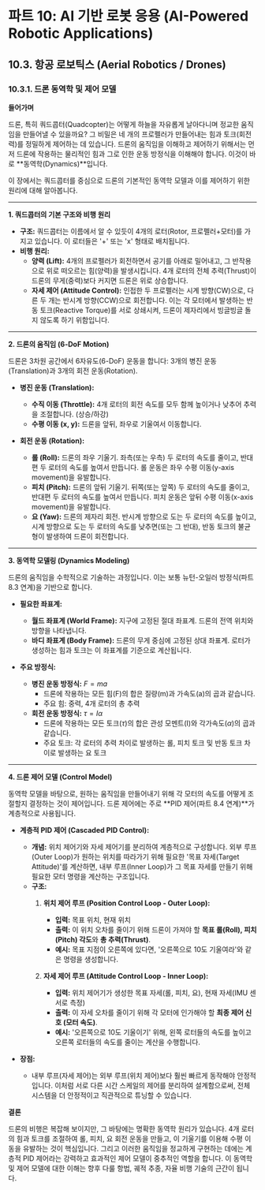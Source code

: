 # 파트 10: AI 기반 로봇 응용 (AI-Powered Robotic Applications)

## 10.3. 항공 로보틱스 (Aerial Robotics / Drones)

### 10.3.1. 드론 동역학 및 제어 모델

**들어가며**

드론, 특히 쿼드콥터(Quadcopter)는 어떻게 하늘을 자유롭게 날아다니며 정교한 움직임을 만들어낼 수 있을까요? 그 비밀은 네 개의 프로펠러가 만들어내는 힘과 토크(회전력)를 정밀하게 제어하는 데 있습니다. 드론의 움직임을 이해하고 제어하기 위해서는 먼저 드론에 작용하는 물리적인 힘과 그로 인한 운동 방정식을 이해해야 합니다. 이것이 바로 **동역학(Dynamics)**입니다.

이 장에서는 쿼드콥터를 중심으로 드론의 기본적인 동역학 모델과 이를 제어하기 위한 원리에 대해 알아봅니다.

---

**1. 쿼드콥터의 기본 구조와 비행 원리**

- **구조:** 쿼드콥터는 이름에서 알 수 있듯이 4개의 로터(Rotor, 프로펠러+모터)를 가지고 있습니다. 이 로터들은 '+' 또는 'x' 형태로 배치됩니다.
- **비행 원리:**
  - **양력 (Lift):** 4개의 프로펠러가 회전하면서 공기를 아래로 밀어내고, 그 반작용으로 위로 떠오르는 힘(양력)을 발생시킵니다. 4개 로터의 전체 추력(Thrust)이 드론의 무게(중력)보다 커지면 드론은 위로 상승합니다.
  - **자세 제어 (Attitude Control):** 인접한 두 프로펠러는 시계 방향(CW)으로, 다른 두 개는 반시계 방향(CCW)으로 회전합니다. 이는 각 모터에서 발생하는 반동 토크(Reactive Torque)를 서로 상쇄시켜, 드론이 제자리에서 빙글빙글 돌지 않도록 하기 위함입니다.

---

**2. 드론의 움직임 (6-DoF Motion)**

드론은 3차원 공간에서 6자유도(6-DoF) 운동을 합니다: 3개의 병진 운동(Translation)과 3개의 회전 운동(Rotation).

- **병진 운동 (Translation):**
  - **수직 이동 (Throttle):** 4개 로터의 회전 속도를 모두 함께 높이거나 낮추어 추력을 조절합니다. (상승/하강)
  - **수평 이동 (x, y):** 드론을 앞뒤, 좌우로 기울여서 이동합니다.

- **회전 운동 (Rotation):**
  - **롤 (Roll):** 드론의 좌우 기울기. 좌측(또는 우측) 두 로터의 속도를 줄이고, 반대편 두 로터의 속도를 높여서 만듭니다. 롤 운동은 좌우 수평 이동(y-axis movement)을 유발합니다.
  - **피치 (Pitch):** 드론의 앞뒤 기울기. 뒤쪽(또는 앞쪽) 두 로터의 속도를 줄이고, 반대편 두 로터의 속도를 높여서 만듭니다. 피치 운동은 앞뒤 수평 이동(x-axis movement)을 유발합니다.
  - **요 (Yaw):** 드론의 제자리 회전. 반시계 방향으로 도는 두 로터의 속도를 높이고, 시계 방향으로 도는 두 로터의 속도를 낮추면(또는 그 반대), 반동 토크의 불균형이 발생하여 드론이 회전합니다.

---

**3. 동역학 모델링 (Dynamics Modeling)**

드론의 움직임을 수학적으로 기술하는 과정입니다. 이는 보통 뉴턴-오일러 방정식(파트 8.3 연계)을 기반으로 합니다.

- **필요한 좌표계:**
  - **월드 좌표계 (World Frame):** 지구에 고정된 절대 좌표계. 드론의 전역 위치와 방향을 나타냅니다.
  - **바디 좌표계 (Body Frame):** 드론의 무게 중심에 고정된 상대 좌표계. 로터가 생성하는 힘과 토크는 이 좌표계를 기준으로 계산됩니다.

- **주요 방정식:**
  - **병진 운동 방정식:** $`F = ma`$
    - 드론에 작용하는 모든 힘(F)의 합은 질량(m)과 가속도(a)의 곱과 같습니다.
    - 주요 힘: 중력, 4개 로터의 총 추력
  - **회전 운동 방정식:** $`\tau = I \alpha`$
    - 드론에 작용하는 모든 토크($`\tau`$)의 합은 관성 모멘트(I)와 각가속도($`\alpha`$)의 곱과 같습니다.
    - 주요 토크: 각 로터의 추력 차이로 발생하는 롤, 피치 토크 및 반동 토크 차이로 발생하는 요 토크

---

**4. 드론 제어 모델 (Control Model)**

동역학 모델을 바탕으로, 원하는 움직임을 만들어내기 위해 각 모터의 속도를 어떻게 조절할지 결정하는 것이 제어입니다. 드론 제어에는 주로 **PID 제어(파트 8.4 연계)**가 계층적으로 사용됩니다.

- **계층적 PID 제어 (Cascaded PID Control):**
  - **개념:** 위치 제어기와 자세 제어기를 분리하여 계층적으로 구성합니다. 외부 루프(Outer Loop)가 원하는 위치를 따라가기 위해 필요한 '목표 자세(Target Attitude)'를 계산하면, 내부 루프(Inner Loop)가 그 목표 자세를 만들기 위해 필요한 모터 명령을 계산하는 구조입니다.
  - **구조:**
    1.  **위치 제어 루프 (Position Control Loop - Outer Loop):**
        - **입력:** 목표 위치, 현재 위치
        - **출력:** 이 위치 오차를 줄이기 위해 드론이 가져야 할 **목표 롤(Roll), 피치(Pitch) 각도**와 **총 추력(Thrust)**.
        - **예시:** 목표 지점이 오른쪽에 있다면, '오른쪽으로 10도 기울여라'와 같은 명령을 생성합니다.

    2.  **자세 제어 루프 (Attitude Control Loop - Inner Loop):**
        - **입력:** 위치 제어기가 생성한 목표 자세(롤, 피치, 요), 현재 자세(IMU 센서로 측정)
        - **출력:** 이 자세 오차를 줄이기 위해 각 모터에 인가해야 할 **최종 제어 신호 (모터 속도)**.
        - **예시:** '오른쪽으로 10도 기울이기' 위해, 왼쪽 로터들의 속도를 높이고 오른쪽 로터들의 속도를 줄이는 계산을 수행합니다.

- **장점:**
  - 내부 루프(자세 제어)는 외부 루프(위치 제어)보다 훨씬 빠르게 동작해야 안정적입니다. 이처럼 서로 다른 시간 스케일의 제어를 분리하여 설계함으로써, 전체 시스템을 더 안정적이고 직관적으로 튜닝할 수 있습니다.

**결론**

드론의 비행은 복잡해 보이지만, 그 바탕에는 명확한 동역학 원리가 있습니다. 4개 로터의 힘과 토크를 조절하여 롤, 피치, 요 회전 운동을 만들고, 이 기울기를 이용해 수평 이동을 유발하는 것이 핵심입니다. 그리고 이러한 움직임을 정교하게 구현하는 데에는 계층적 PID 제어라는 강력하고 효과적인 제어 모델이 중추적인 역할을 합니다. 이 동역학 및 제어 모델에 대한 이해는 향후 다룰 항법, 궤적 추종, 자율 비행 기술의 근간이 됩니다.
